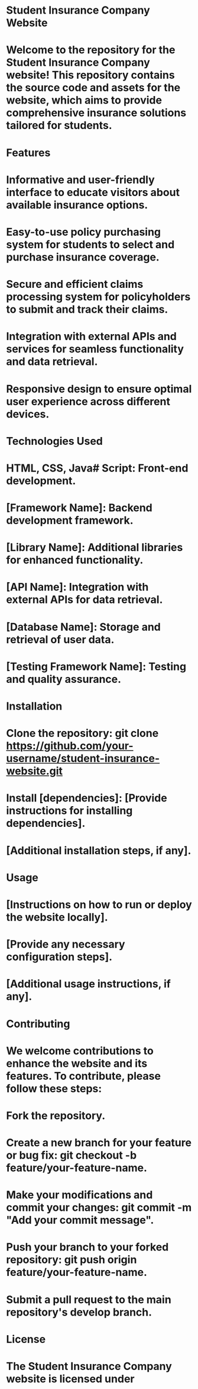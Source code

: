 # Student Insurance Company Website
# Welcome to the repository for the Student Insurance Company website! This repository contains the source code and assets for the website, which aims to provide comprehensive insurance solutions tailored for students.

# Features
# Informative and user-friendly interface to educate visitors about available insurance options.
# Easy-to-use policy purchasing system for students to select and purchase insurance coverage.
# Secure and efficient claims processing system for policyholders to submit and track their claims.
# Integration with external APIs and services for seamless functionality and data retrieval.
# Responsive design to ensure optimal user experience across different devices.
# Technologies Used
# HTML, CSS, Java# Script: Front-end development.
# [Framework Name]: Backend development framework.
# [Library Name]: Additional libraries for enhanced functionality.
# [API Name]: Integration with external APIs for data retrieval.
# [Database Name]: Storage and retrieval of user data.
# [Testing Framework Name]: Testing and quality assurance.
# Installation
# Clone the repository: git clone https://github.com/your-username/student-insurance-website.git
# Install [dependencies]: [Provide instructions for installing dependencies].
# [Additional installation steps, if any].
# Usage
# [Instructions on how to run or deploy the website locally].
# [Provide any necessary configuration steps].
# [Additional usage instructions, if any].
# Contributing
# We welcome contributions to enhance the website and its features. To contribute, please follow these steps:

# Fork the repository.
# Create a new branch for your feature or bug fix: git checkout -b feature/your-feature-name.
# Make your modifications and commit your changes: git commit -m "Add your commit message".
# Push your branch to your forked repository: git push origin feature/your-feature-name.
# Submit a pull request to the main repository's develop branch.
# License
# The Student Insurance Company website is licensed under
